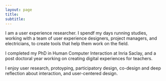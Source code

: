 ```yaml
---
layout: page
title:
subtitle: 
---
```




I am a user experience researcher. I spendf my days running studies, working with a team of user experience designers, project managers, and electricians, to create tools that help them work on the field. 

I  completed my PhD in Human Computer Interaction at Inria Saclay, and a post doctoral year working on creating digital experiences for teachers. 

I enjoy user research, protoyping, participatory design, co-design and deep reflection about interaction, and user-centered design. 

